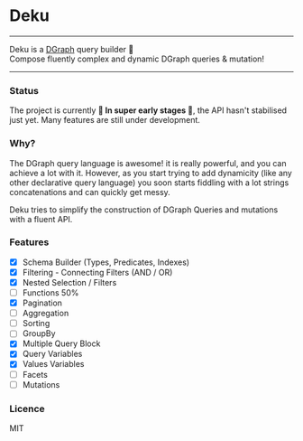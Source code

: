 # Deku
---

Deku is a [DGraph](https://github.com/dgraph-io/dgraph) query builder 🦸 </br>
Compose fluently complex and dynamic DGraph queries & mutation!

---

### Status
The project is currently **🦸 In super early stages 🦸**, the API hasn't stabilised just yet.
Many features are still under development.

### Why?
The DGraph query language is awesome! it is really powerful, and you can achieve a lot with it.
However, as you start trying to add dynamicity (like any other declarative query language) you soon starts
fiddling with a lot strings concatenations and can quickly get messy.

Deku tries to simplify the construction of DGraph Queries and mutations with a fluent API.

### Features

- [x] Schema Builder (Types, Predicates, Indexes)
- [x] Filtering - Connecting Filters (AND / OR)
- [x] Nested Selection / Filters
- [ ] Functions 50%
- [x] Pagination
- [ ] Aggregation
- [ ] Sorting
- [ ] GroupBy
- [x] Multiple Query Block
- [x] Query Variables
- [x] Values Variables
- [ ] Facets
- [ ] Mutations

### Licence
MIT
